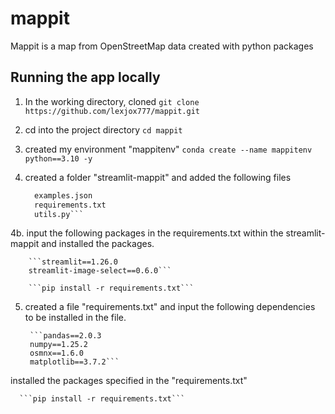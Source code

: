 # mappit
Mappit is a map from OpenStreetMap data created with python packages

## Running the app locally

1. In the working directory, cloned
  ```git clone https://github.com/lexjox777/mappit.git```

2. cd into the project directory
  ```cd mappit```

3. created my environment "mappitenv"
  ```conda create --name mappitenv python==3.10 -y```

4. created a folder "streamlit-mappit" and added the following files

    ```app.py
      examples.json
      requirements.txt
      utils.py```

4b. input the following packages in the requirements.txt within the streamlit-mappit and installed the packages.

        ```streamlit==1.26.0
        streamlit-image-select==0.6.0```
    
        ```pip install -r requirements.txt```


5. created a file "requirements.txt" and input the following dependencies to be installed in the file.
   
        ```pandas==2.0.3
        numpy==1.25.2
        osmnx==1.6.0
        matplotlib==3.7.2```

installed the packages specified in the "requirements.txt"
    
      ```pip install -r requirements.txt```